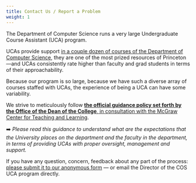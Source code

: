 ```yaml
---
title: Contact Us / Report a Problem
weight: 1
---
```


The Department of Computer Science runs a very large Undergraduate Course Assistant (UCA) program.

UCAs provide support [in a couple dozen of courses of the Department of Computer Science](https://odoc.princeton.edu/policy-undergraduate-course-assistants), they are one of the most prized resources of Princeton—and UCAs consistently rate higher than faculty and grad students in terms of their approachability.

Because our program is so large, because we have such a diverse array of courses staffed with UCAs, the experience of being a UCA can have some variability.

We strive to meticulously follow [**the official guidance policy set forth by the Office of the Dean of the College**, in consultation with the McGraw Center for Teaching and Learning](https://odoc.princeton.edu/policy-undergraduate-course-assistants).

➡️ _Please read this guidance to understand what are the expectations that the University places on the department and the faculty in the department, in terms of providing UCAs with proper oversight, management and support._

If you have any question, concern, feedback about any part of the process: [please submit it to our anonymous form](https://forms.gle/eRJsRcUtKcuFeAvE6) — or email the Director of the COS UCA program directly.
